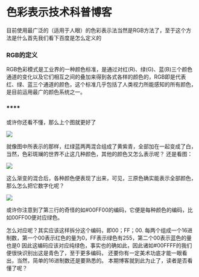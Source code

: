 # **色彩表示技术科普博客**
目前使用最广泛的（适用于人眼）的色彩表示法当然是RGB方法了，至于这个方法是什么首先我们看下百度是怎么定义的
### **RGB的定义**
RGB色彩模式是工业界的一种颜色标准，是通过对红(R)、绿(G)、蓝(B)三个颜色通道的变化以及它们相互之间的叠加来得到各式各样的颜色的，RGB即是代表红、绿、蓝三个通道的颜色，这个标准几乎包括了人类视力所能感知的所有颜色，是目前运用最广的颜色系统之一。

### ****
或许你还看不懂，那么上个图就更好了

![](https://upload.wikimedia.org/wikipedia/commons/thumb/a/a6/%E9%A1%8F%E8%89%B2%E5%8A%A0%E6%B3%95.svg/330px-%E9%A1%8F%E8%89%B2%E5%8A%A0%E6%B3%95.svg.png)

就像图中所表示的那样，红绿蓝两两混合组成了黄紫青，全部加在一起变成了白，当然，色彩斑斓的世界不止这几种颜色，其他的颜色又怎么表示呢？
还是看图：

![](https://github.com/t-a-arnold/swi-homework/blob/gh-pages/images/%E5%9B%BElab04-1.png?raw=true)

这么渐变的混合后，各种颜色便表现了出来，可见，三原色确实能表示全部颜色，那么怎么把它数字化呢？

![](https://github.com/t-a-arnold/swi-homework/blob/gh-pages/images/lab04-2.gif?raw=true)

或许你注意到了第三行的奇怪的如#00FF00的编码，它便是每种颜色的编码，比如00FF00便对应绿色。

怎么对应呢？其实应该这样拆分这个编码，即00；FF；00.
每两个组成一个16进制数，第一个00表示红色的量为0，FF表示绿色有255，第二个00表示蓝色的量也是0
因此这编码应该对应纯绿色，事实也的确如此，因此诸如#00FFFF的我们便很快识别出这是青色了，至于更多编码，
还要你有一定美术功底才能一眼看出，当然，简单的16进制数还是要熟悉的。
本期博客就到此为止了，读者是否看懂了呢？